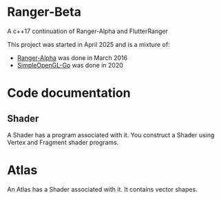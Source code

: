# Ranger-Beta
A c++17 continuation of Ranger-Alpha and FlutterRanger

This project was started in April 2025 and is a mixture of:

- [Ranger-Alpha](https://github.com/wdevore/Ranger-Alpha) was done in March 2016
- [SimpleOpenGL-Go](https://github.com/wdevore/SimpleOpenGL-Go) was done in 2020


# Code documentation

## Shader
A Shader has a program associated with it. You construct a Shader using Vertex and Fragment shader programs.

# Atlas
An Atlas has a Shader associated with it. It contains vector shapes.

